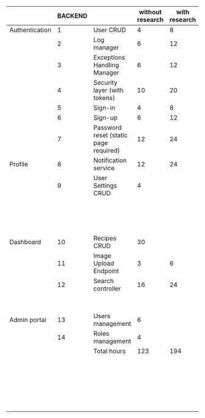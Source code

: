 |                | BACKEND |                                       | without research | with research | FRONTEND |                          | without research |
| -------------- | ------- | ------------------------------------- | ---------------- | ------------- | -------- | ------------------------ | ---------------- |
| Authentication | 1       | User CRUD                             | 4                | 8             | 1        | Initial page             | 0,5              |
|                | 2       | Log manager                           | 6                | 12            | 2        | Authentication Manager   | 15               |
|                | 3       | Exceptions Handling Manager           | 6                | 12            | 3        | API-manager              | 13               |
|                | 4       | Security layer (with tokens)          | 10               | 20            | 4        | SingUp                   | 20               |
|                | 5       | Sign-in                               | 4                | 8             | 5        | SignIn                   | 25               |
|                | 6       | Sign-up                               | 6                | 12            | 6        | Logout                   | 2                |
|                | 7       | Password reset (static page required) | 12               | 24            | 7        | Session TimeoutPage      | 10               |
| Profile        | 8       | Notification service                  | 12               | 24            | 8        | Edit Profile page        | 10               |
|                | 9       | User Settings CRUD                    | 4                |               | 9        | Setting page             | 13               |
|                |         |                                       |                  |               | 10       | Category page            | 30               |
|                |         |                                       |                  |               | 11       | Notification page        | 18               |
| Dashboard      | 10      | Recipes CRUD                          | 30               |               | 12       | Homepage                 | 30               |
|                | 11      | Image Upload Endpoint                 | 3                | 6             | 13       | Search Component         | 8                |
|                | 12      | Search controller                     | 16               | 24            | 14       | Search Result            | 8                |
|                |         |                                       |                  |               | 15       | Recipe detail page       | 10               |
| Admin portal   | 13      | Users management                      | 6                |               | 16       | Template Setup           | 8                |
|                | 14      | Roles management                      | 4                |               | 17       | Administrative Dashboard | 10               |
|                |         | Total hours                           | 123              | 194           | 18       | User List page           | 12               |
|                |         |                                       |                  |               | 19       | User Edit Page           | 12               |
|                |         |                                       |                  |               | 20       | Roles List Page          | 12               |
|                |         |                                       |                  |               | 21       | Role Edit Page           | 10               |
|                |         |                                       |                  |               |          | Total hours              | 276,5            |
